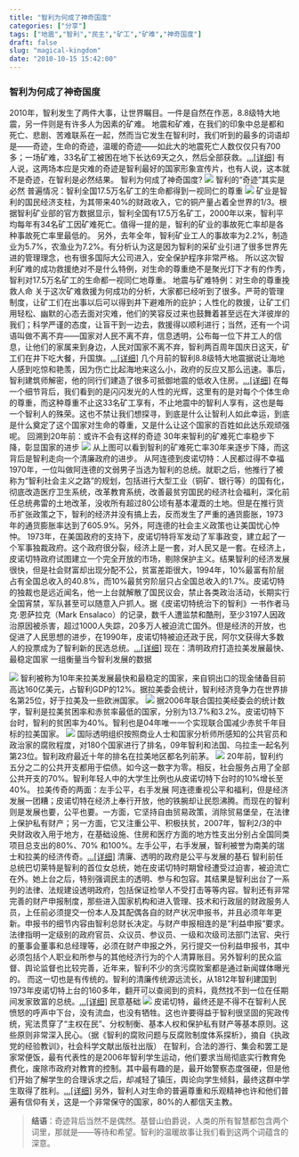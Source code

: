 ```yaml
---
title: "智利为何成了神奇国度"
categories: ["分享"]
tags: ["地震","智利","民主","矿工","矿难","神奇国度"]
draft: false
slug: "magical-kingdom"
date: "2010-10-15 15:42:00"
---
```


### 智利为何成了神奇国度


2010年，智利发生了两件大事，让世界瞩目。一件是自然在作恶，8.8级特大地震，另一件则是有许多人为因素的矿难。
地震和矿难，在我们的印象中总是都和死亡、悲剧、苦难联系在一起，然而当它发生在智利时，我们听到的最多的词语却是——奇迹，生命的奇迹，温暖的奇迹——如此大的地震死亡人数仅仅只有700多；一场矿难，33名矿工被困在地下长达69天之久，然后全部获救。<a href="http://view.news.qq.com/a/20101015/000001.htm" target="_blank">…[详细]</a>
有人说，这两场本应是灾难的奇迹是智利最好的国家形象宣传片，也有人说，这本就不是奇迹，在智利是必然结果。
智利为何成了神奇国度?
<img src="https://images.eallion.com/images/2010/10/15/3340807252.jpg!hugo.webp">
智利的“奇迹”其实是必然
普遍情况：智利全国17.5万名矿工的生命都得到一视同仁的尊重
<img src="https://images.eallion.com/images/2010/10/15/818244931.jpg!hugo.webp">
矿业是智利的国民经济支柱，为其带来40%的财政收入，它的铜产量占着全世界的1/3。根据智利矿业部的官方数据显示，智利全国有17.5万名矿工，2000年以来，智利平均每年有34名矿工因矿难死亡。值得一提的是，智利的矿业的事故死亡率却是各种事故死亡率里最低的。
另外，去年全年，智利矿业工人的事故率为2.2%，制造业为5.7%，农渔业为7.2%。有分析认为这是因为智利的采矿业引进了很多世界先进的管理理念，也有很多国际大公司进入，安全保护程序非常严格。
所以这次智利矿难的成功救援绝对不是什么特例，对生命的尊重绝不是聚光灯下才有的作秀，智利对17.5万名矿工的生命都一视同仁地尊重。
地震与矿难特例：对生命的尊重挽救人命
关于这次矿难救援为何成功的分析，大家都已经听到了很多。严苛的管理制度，让矿工们在出事以后可以得到井下避难所的庇护；人性化的救援，让矿工们用轻松、幽默的心态去面对灾难，他们的笑容反过来也鼓舞着甚至远在大洋彼岸的我们；科学严谨的态度，让盲干到一边去，救援得以顺利进行；当然，还有一个词语叫做不离不弃——国家对人民不离不弃，信息透明，公布每一位下井工人的信息，让他们的家属来到身边，人民对国家不离不弃，智利两百周年国庆日这天，矿工们在井下吃大餐，升国旗。<a href="http://view.news.qq.com/a/20101015/000002.htm" target="_blank">…[详细]</a>
几个月前的智利8.8级特大地震据说让海地人感到吃惊和艳羡，因为伤亡比起海地来这么小，政府的反应又那么迅速。事后，智利建筑师解密，他的同行们建造了很多可抵御地震的低收入住房。<a href="http://view.news.qq.com/a/20101015/000003.htm" target="_blank">…[详细]</a>
在每一个细节背后，我们看到的是闪闪发光的人性的光辉，这里有的是对每个个体生命的尊重，而这种尊重不止这33名矿工享有，不止地震中的智利人享有，这也是每一个智利人的殊荣。这也不禁让我们想探寻，到底是什么让智利人如此幸运，到底是什么奠定了这个国家对生命的尊重，又是什么让这个国家的百姓如此达乐观顽强呢。
回溯到20年前：或许不会有这样的奇迹
30年来智利的矿难死亡率稳步下降，彰显国家的进步
<img src="https://images.eallion.com/images/2010/10/15/2084961307.jpg!hugo.webp">
从上图可以看到智利的矿难死亡率30年来逐步下降，而这背后是智利走向一个清廉政府的进步。
从阿连德到皮诺切特：人民都过得不幸福
1970年，一位叫做阿连德的文弱男子当选为智利的总统。就职之后，他推行了被称为“智利社会主义之路”的规划，包括进行大型工业（铜矿、银行等）的国有化，彻底改造医疗卫生系统，改革教育系统，改善最贫穷国民的经济社会福利，深化前任总统弗雷的土地改革，没收所有超过80公顷有基本灌溉的土地。但是在推行货币扩张政策之下，智利的经济并没有搞上去，反而发生了严重的通货膨胀，1973年的通货膨胀率达到了605.9%。另外，阿连德的社会主义政策也让美国忧心忡忡。
1973年，在美国政府的支持下，皮诺切特将军发动了军事政变，建立起了一个军事独裁政府。这个政府很分裂，经济上是一套，对人民又是一套。在经济上，皮诺切特政府试图建立一个完全开放的市场，剔除保护主义。结果智利的经济发展很快，但是社会财富却出现分配不公，贫富差距很大，1994年，10%最富有阶层占有全国总收入的40.8%，而10%最贫穷阶层只占全国总收入的1.7%。皮诺切特的独裁也是远近闻名，他一上台就解散了国民议会，禁止各类政治活动，长期实行全国宵禁，军队甚至可以随意入户抓人。据《皮诺切特统治下的智利》一书作者马克·恩萨拉克（Mark Ensalaco）的记录，数千人遭监禁和酷刑，至少3197人因政治原因被杀害，超过1000人失踪，20多万人被迫流亡国外。但是经济的开放，也促进了人民思想的进步，在1990年，皮诺切特被迫还政于民，阿尔文获得大多数人的投票成为了智利新的民选总统。<a href="http://view.news.qq.com/a/20101015/000004.htm" target="_blank">…[详细]</a>
现在：清明政府打造拉美发展最快、最稳定国家
一组衡量当今智利发展的数据

<img src="https://images.eallion.com/images/2010/10/15/2607172127.png!hugo.webp">
智利被称为10年来拉美发展最快和最稳定的国家，来自铜出口的现金储备目前高达160亿美元，占智利GDP的12%。据拉美委会统计，智利经济竞争力在世界排名第25位，好于拉美及一些欧洲国家。
<img src="https://images.eallion.com/images/2010/10/15/3934607973.png!hugo.webp">
据2006年联合国拉美经委会的统计数字，智利是拉美贫困率和赤贫率最低的国家，分别为13.7%和3.2%。皮诺切特下台时，智利的贫困率为40%。智利也是04年唯一一个实现联合国减少赤贫千年目标的拉美国家。
<img src="https://images.eallion.com/images/2010/10/15/3436656207.png!hugo.webp">
国际透明组织按照商业人士和国家分析师所感知的公共官员和政治家的腐败程度，对180个国家进行了排名，09年智利和法国、乌拉圭一起名列第23位。智利政府最近十年的排名在拉美地区都名列前茅。
<img src="https://images.eallion.com/images/2010/10/15/2295432666.png!hugo.webp">
20年前，智利约五分之二的公共开支都用于偿债。如今这一数字为零。相反，社会服务占用了全部公共开支的70%。智利年轻人中的大学生比例也从皮诺切特下台时的10%增长至40%。
拉美传奇的两面：左手公平，右手发展
阿连德重视公平和福利，但是经济发展一团糟；皮诺切特在经济上奉行开放，他的铁腕却让民怨沸腾。而现在的智利则是发展也要，公平也要。一方面，它坚持自由贸易政策，消除贸易堡垒，在法律上保护私有财产；另一方面，它又注重公平、积极扶贫，2007年，智利2/3的中央财政收入用于地方，在基础设施、住房和医疗方面的地方性支出分别占全国同类项目总支出的80%、70% 和100%。左手公平，右手发展，智利被誉为南美的瑞士和拉美的经济传奇。<a href="http://view.news.qq.com/a/20101015/000005.htm" target="_blank">…[详细]</a>
清廉、透明的政府是公平与发展的基石
智利前任总统巴切莱特是智利的首位女总统，她在皮诺切特时期曾经遭受过迫害，被迫流亡在外。她上台之后，特别强调民主的透明、参与和包容。其结果是智利出台了一系列的法律、法规建设透明政府，包括保证检举人不受打击等等内容。智利还有非常完善的财产申报制度，那些进入国家机构和进入管理、技术和行政层的财政服务人员，上任前必须提交一份本人及其配偶各自的财产状况申报书，并且必须年年更新。申报书的细节内容由智利总财长决定。与财产申报相连的是“利益申报”要求。法律指明一定级别的政府官员、众议员、参议员、一级和次级司法部门法官、央行的董事会董事和总经理等，必须在财产申报之外，另行提交一份利益申报书，其中必须包括个人职业和所参与的其他经济行为的个人清算账目。另外智利的民众监督、舆论监督也比较完善，近年来，智利不少的贪污腐败案都是通过新闻媒体曝光的。
而这一切也是有传统的。智利的清廉传统源远流长，从1812年智利建国到1973年皮诺切特上台的160多年，翻开可以查阅到的资料，竟然找不到一位在任期间发家致富的总统。<a href="http://view.news.qq.com/a/20101015/000006.htm" target="_blank">…[详细]</a>
民意基础
<img src="https://images.eallion.com/images/2010/10/15/1402448549.jpg!hugo.webp">
皮诺切特，最终还是不得不在智利人民愤怒的呼声中下台，没有流血，也没有牺牲。这也许要得益于智利很坚固的宪政传统，宪法贯穿了“主权在民”、分权制衡、基本人权和保护私有财产等基本原则。这些原则非常深入民心。（据《智利的腐败问题与反腐败制度体系探析》，摘自《执政党的经验教训》，社会科学文献出版社出版）
在智利，合法的游行、集会和罢工是家常便饭，最有代表性的是2006年智利学生运动，他们要求当局彻底实行教育免费化，废除市政府对教育的控制。其中最有趣的是，最开始警察态度强硬，但是他们开始了解学生的合理诉求之后，却减轻了镇压，舆论向学生倾斜，最终这群中学生取得了胜利。<a href="http://view.news.qq.com/a/20101015/000007.htm" target="_blank">…[详细]</a>
另外，智利人对生命的普遍尊重和乐观精神也许和他们普遍有信仰有关，这是一个非常保守的国家，80%的人都信天主教。

<blockquote><b>结语</b>：奇迹背后当然不是偶然。基督山伯爵说，人类的所有智慧都包含两个词里，那就是——等待和希望。智利的温暖故事让我们看到这两个词蕴含的深意。
</blockquote>

